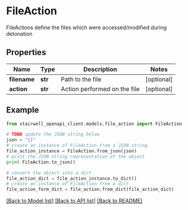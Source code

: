 # FileAction

FileActions define the files which were accessed/modified during detonation

## Properties
Name | Type | Description | Notes
------------ | ------------- | ------------- | -------------
**filename** | **str** | Path to the file | [optional] 
**action** | **str** | Action performed on the file | [optional] 

## Example

```python
from stairwell_openapi_client.models.file_action import FileAction

# TODO update the JSON string below
json = "{}"
# create an instance of FileAction from a JSON string
file_action_instance = FileAction.from_json(json)
# print the JSON string representation of the object
print FileAction.to_json()

# convert the object into a dict
file_action_dict = file_action_instance.to_dict()
# create an instance of FileAction from a dict
file_action_form_dict = file_action.from_dict(file_action_dict)
```
[[Back to Model list]](../README.md#documentation-for-models) [[Back to API list]](../README.md#documentation-for-api-endpoints) [[Back to README]](../README.md)


